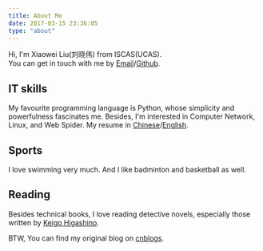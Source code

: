 ```yaml
---
title: About Me
date: 2017-03-15 23:36:05
type: "about"
---
```


Hi, I'm Xiaowei Liu(刘晓伟) from ISCAS(UCAS).  
You can get in touch with me by [Email](mailto:liu_xiaowei@foxmail.com)/[Github](https://github.com/lxw0109).

## IT skills
My favourite programming language is Python, whose simplicity and powerfulness fascinates me. Besides, I'm interested in Computer Network, Linux, and Web Spider.
My resume in [Chinese](/resume_en/)/[English](/resume_zh/).

## Sports
I love swimming very much. And I like badminton and basketball as well.

## Reading
Besides technical books, I love reading detective novels, especially those written by [Keigo Higashino](https://en.wikipedia.org/wiki/Keigo_Higashino).

BTW, You can find my original blog on [cnblogs](http://www.cnblogs.com/lxw0109).
